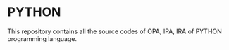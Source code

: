 # PYTHON
This repository contains all the source codes of OPA, IPA, IRA of PYTHON programming language. 
